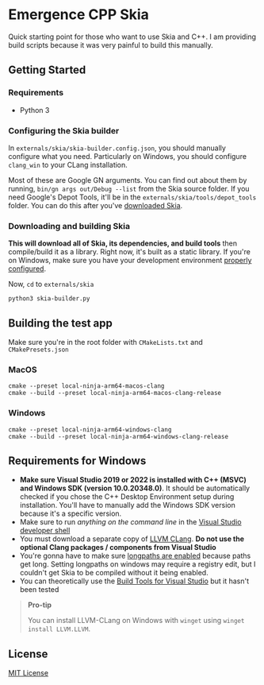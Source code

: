 # Emergence CPP Skia

Quick starting point for those who want to use Skia and C++. I am providing build scripts because it was very painful to build this manually.

## Getting Started

### Requirements

- Python 3

### Configuring the Skia builder

In `externals/skia/skia-builder.config.json`, you should manually configure what you need. Particularly on Windows, you should configure `clang_win` to your CLang installation.

Most of these are Google GN arguments. You can find out about them by running, `bin/gn args out/Debug --list` from the Skia source folder. If you need Google's Depot Tools, it'll be in the `externals/skia/tools/depot_tools` folder. You can do this after you've [downloaded Skia](#downloading-and-building-skia).

### Downloading and building Skia

**This will download all of Skia, its dependencies, and build tools** then compile/build it as a library. Right now, it's built as a static library. If you're on Windows, make sure you have your development environment [properly configured](#requirements-for-windows).

Now, `cd` to `externals/skia`

```shell
python3 skia-builder.py
```

## Building the test app

Make sure you're in the root folder with `CMakeLists.txt` and `CMakePresets.json`

### MacOS

```shell
cmake --preset local-ninja-arm64-macos-clang
cmake --build --preset local-ninja-arm64-macos-clang-release
```

### Windows

```shell
cmake --preset local-ninja-arm64-windows-clang
cmake --build --preset local-ninja-arm64-windows-clang-release
```

## Requirements for Windows

- **Make sure Visual Studio 2019 or 2022 is installed with C++ (MSVC) and Windows SDK (version 10.0.20348.0)**. It should be automatically checked if you chose the C++ Desktop Environment setup during installation. You'll have to manually add the Windows SDK version because it's a specific version.
- Make sure to run _anything on the command line_ in the [Visual Studio developer shell](https://learn.microsoft.com/en-us/cpp/build/building-on-the-command-line?view=msvc-170)
- You must download a separate copy of [LLVM CLang](https://clang.llvm.org/). **Do not use the optional Clang packages / components from Visual Studio**
- You're gonna have to make sure [longpaths are enabled](https://learn.microsoft.com/en-us/windows/win32/fileio/maximum-file-path-limitation?tabs=registry) because paths get long. Setting longpaths on windows may require a registry edit, but I couldn't get Skia to be compiled without it being enabled.
- You can theoretically use the [Build Tools for Visual Studio](https://visualstudio.microsoft.com/downloads/?q=build+tools+for+visual+studio) but it hasn't been tested

> **Pro-tip**
>
> You can install LLVM-CLang on Windows with `winget` using `winget install LLVM.LLVM`.

## License

[MIT License](/LICENSE)
